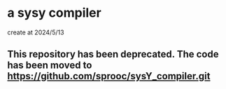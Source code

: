 # a sysy compiler
create at 2024/5/13
## This repository has been deprecated. The code has been moved to https://github.com/sprooc/sysY_compiler.git
